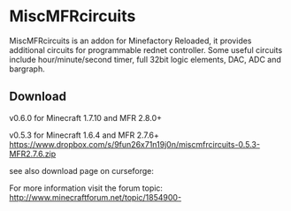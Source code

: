 MiscMFRcircuits
===============

MiscMFRcircuits is an addon for Minefactory Reloaded, it provides additional circuits for programmable rednet controller.
Some useful circuits include hour/minute/second timer, full 32bit logic elements, DAC, ADC and bargraph. 

Download
--------

v0.6.0 for Minecraft 1.7.10 and MFR 2.8.0+

v0.5.3 for Minecraft 1.6.4 and MFR 2.7.6+ https://www.dropbox.com/s/9fun26x71n19j0n/miscmfrcircuits-0.5.3-MFR2.7.6.zip

see also download page on curseforge:

For more information visit the forum topic: http://www.minecraftforum.net/topic/1854900-
